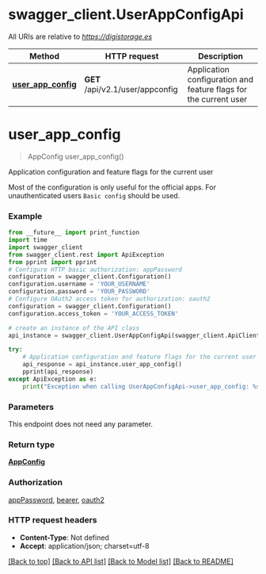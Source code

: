 # swagger_client.UserAppConfigApi

All URIs are relative to *https://digistorage.es*

Method | HTTP request | Description
------------- | ------------- | -------------
[**user_app_config**](UserAppConfigApi.md#user_app_config) | **GET** /api/v2.1/user/appconfig | Application configuration and feature flags for the current user

# **user_app_config**
> AppConfig user_app_config()

Application configuration and feature flags for the current user

Most of the configuration is only useful for the official apps. For unauthenticated users `Basic config` should be used.

### Example
```python
from __future__ import print_function
import time
import swagger_client
from swagger_client.rest import ApiException
from pprint import pprint
# Configure HTTP basic authorization: appPassword
configuration = swagger_client.Configuration()
configuration.username = 'YOUR_USERNAME'
configuration.password = 'YOUR_PASSWORD'
# Configure OAuth2 access token for authorization: oauth2
configuration = swagger_client.Configuration()
configuration.access_token = 'YOUR_ACCESS_TOKEN'

# create an instance of the API class
api_instance = swagger_client.UserAppConfigApi(swagger_client.ApiClient(configuration))

try:
    # Application configuration and feature flags for the current user
    api_response = api_instance.user_app_config()
    pprint(api_response)
except ApiException as e:
    print("Exception when calling UserAppConfigApi->user_app_config: %s\n" % e)
```

### Parameters
This endpoint does not need any parameter.

### Return type

[**AppConfig**](AppConfig.md)

### Authorization

[appPassword](../README.md#appPassword), [bearer](../README.md#bearer), [oauth2](../README.md#oauth2)

### HTTP request headers

 - **Content-Type**: Not defined
 - **Accept**: application/json; charset=utf-8

[[Back to top]](#) [[Back to API list]](../README.md#documentation-for-api-endpoints) [[Back to Model list]](../README.md#documentation-for-models) [[Back to README]](../README.md)

